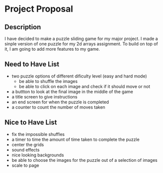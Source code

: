 # Project Proposal 

## Description
I have decided to make a puzzle sliding game for my major project. I made a sinple version of one puzzle for my 2d arrays assignment. To build on top of it, I am going to add more features to my game. 

## Need to Have List

- two puzzle options of different dificulty level (easy and hard mode)
    - be able to shuffle the images
    - be able to click on each image and check if it should move or not
- a buttton to look at the final image in the middle of the game
- a title screen to give instructions 
- an end screen for when the puzzle is completed
- a counter to count the number of moves taken

## Nice to Have List

- fix the impossible shuffles
- a timer to time the amount of time taken to complete the puzzle
- center the grids 
- sound effects
- nice looking backgrounds
- be able to choose the images for the puzzle  out of a selection of images
- scale to page
